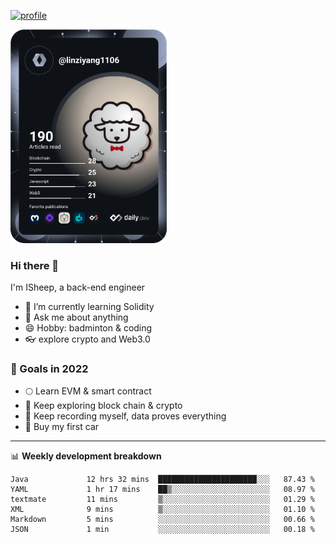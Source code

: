 [![profile](http://img.codelin.xyz/hello-im-isheep.svg)](https://www.calligrapher.ai/)

<a href="https://app.daily.dev/linziyang1106"><img src="/devcard.png" width="250" alt="ISheep's Dev Card"/></a>

### Hi there 🐏

I'm ISheep, a back-end engineer

- 🔭 I’m currently learning Solidity
- 💬 Ask me about anything
- 😄 Hobby: badminton & coding
- 👓 explore crypto and Web3.0

### 🚀 Goals in 2022
+ 🌕 Learn EVM & smart contract
+ 🤔 Keep exploring block chain & crypto
+ 🐏 Keep recording myself, data proves everything
+ 🚗 Buy my first car

-------

📊 **Weekly development breakdown**
<!--START_SECTION:waka-->

```text
Java             12 hrs 32 mins  ██████████████████████░░░   87.43 %
YAML             1 hr 17 mins    ██▒░░░░░░░░░░░░░░░░░░░░░░   08.97 %
textmate         11 mins         ▒░░░░░░░░░░░░░░░░░░░░░░░░   01.29 %
XML              9 mins          ▒░░░░░░░░░░░░░░░░░░░░░░░░   01.10 %
Markdown         5 mins          ░░░░░░░░░░░░░░░░░░░░░░░░░   00.66 %
JSON             1 min           ░░░░░░░░░░░░░░░░░░░░░░░░░   00.18 %
```

<!--END_SECTION:waka-->
